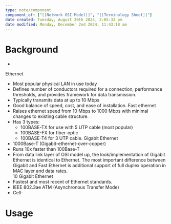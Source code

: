 ```yaml
---
type: note/component
component_of: ["[[Network OSI Model]]", "[[Terminology Sheet]]"]
date created: Tuesday, August 20th 2024, 2:05:33 pm
date modified: Monday, December 2nd 2024, 11:43:18 am
---
```

# Background
- 
Ethernet
- Most popular physical LAN in use today
- Defines number of conductors required for a connection, performance thresholds, and provides framework for data transmission. 
- Typically transmits data at up to 10 Mbps
- Good balance of speed, cost, and ease of installation. 
Fast ethernet
- Raises ethernet speed from 10 Mbps to 1000 Mbps with minimal changes to existing cable structure. 
- Has 3 types:
	- 100BASE-TX for use with 5 UTP cable (most popular)
	- 100BASE-FX for fiber-optic
	- 100BASE-T4 for 3 UTP cable. 
Gigabit Ethernet
- 1000Base-T (Gigabit-ethernet-over-copper)
- Runs 10x faster than 100Base-T
- From data link layer of OSI model up, the look/implementation of Gigabit Ethernet is identical to Ethernet. The most important difference between Gigabit and Fast Ethernet is additional support of full duplex operation in MAC layer and data rates.  
10 Gigabit Ethernet
- Fastest and most recent of Ethernet standards. 
- IEEE 802.3ae
ATM (Asynchronous Transfer Mode)
- Cell-

# Usage